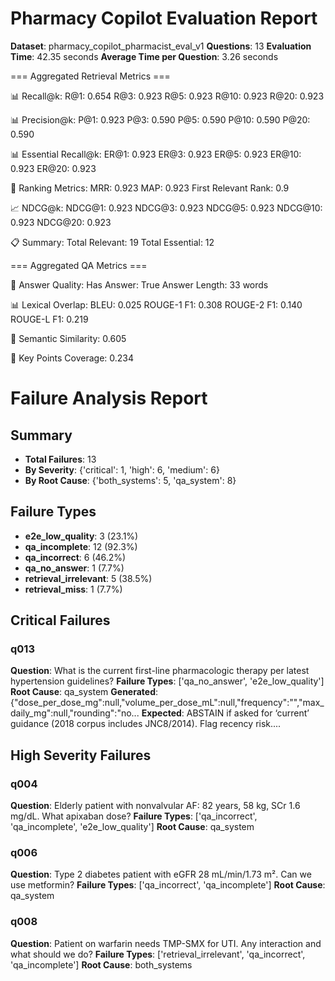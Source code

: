 # Pharmacy Copilot Evaluation Report

**Dataset**: pharmacy_copilot_pharmacist_eval_v1
**Questions**: 13
**Evaluation Time**: 42.35 seconds
**Average Time per Question**: 3.26 seconds


=== Aggregated Retrieval Metrics ===

📊 Recall@k:
  R@1: 0.654
  R@3: 0.923
  R@5: 0.923
  R@10: 0.923
  R@20: 0.923

📊 Precision@k:
  P@1: 0.923
  P@3: 0.590
  P@5: 0.590
  P@10: 0.590
  P@20: 0.590

📊 Essential Recall@k:
  ER@1: 0.923
  ER@3: 0.923
  ER@5: 0.923
  ER@10: 0.923
  ER@20: 0.923

🎯 Ranking Metrics:
  MRR: 0.923
  MAP: 0.923
  First Relevant Rank: 0.9

📈 NDCG@k:
  NDCG@1: 0.923
  NDCG@3: 0.923
  NDCG@5: 0.923
  NDCG@10: 0.923
  NDCG@20: 0.923

📋 Summary:
  Total Relevant: 19
  Total Essential: 12


=== Aggregated QA Metrics ===

📝 Answer Quality:
  Has Answer: True
  Answer Length: 33 words

📊 Lexical Overlap:
  BLEU: 0.025
  ROUGE-1 F1: 0.308
  ROUGE-2 F1: 0.140
  ROUGE-L F1: 0.219

🧠 Semantic Similarity: 0.605

🎯 Key Points Coverage: 0.234

# Failure Analysis Report

## Summary
- **Total Failures**: 13
- **By Severity**: {'critical': 1, 'high': 6, 'medium': 6}
- **By Root Cause**: {'both_systems': 5, 'qa_system': 8}

## Failure Types
- **e2e_low_quality**: 3 (23.1%)
- **qa_incomplete**: 12 (92.3%)
- **qa_incorrect**: 6 (46.2%)
- **qa_no_answer**: 1 (7.7%)
- **retrieval_irrelevant**: 5 (38.5%)
- **retrieval_miss**: 1 (7.7%)

## Critical Failures
### q013
**Question**: What is the current first-line pharmacologic therapy per latest hypertension guidelines?
**Failure Types**: ['qa_no_answer', 'e2e_low_quality']
**Root Cause**: qa_system
**Generated**: {"dose_per_dose_mg":null,"volume_per_dose_mL":null,"frequency":"","max_daily_mg":null,"rounding":"no...
**Expected**: ABSTAIN if asked for ‘current’ guidance (2018 corpus includes JNC8/2014). Flag recency risk....

## High Severity Failures
### q004
**Question**: Elderly patient with nonvalvular AF: 82 years, 58 kg, SCr 1.6 mg/dL. What apixaban dose?
**Failure Types**: ['qa_incorrect', 'qa_incomplete', 'e2e_low_quality']
**Root Cause**: qa_system

### q006
**Question**: Type 2 diabetes patient with eGFR 28 mL/min/1.73 m². Can we use metformin?
**Failure Types**: ['qa_incorrect', 'qa_incomplete']
**Root Cause**: qa_system

### q008
**Question**: Patient on warfarin needs TMP-SMX for UTI. Any interaction and what should we do?
**Failure Types**: ['retrieval_irrelevant', 'qa_incorrect', 'qa_incomplete']
**Root Cause**: both_systems
